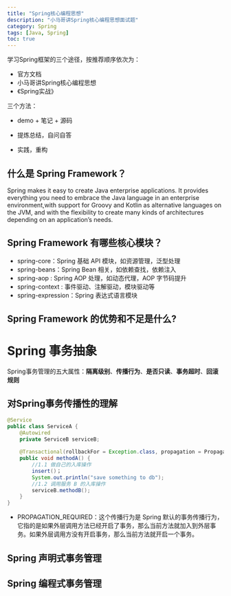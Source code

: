 ```yaml
---
title: "Spring核心编程思想"
description: "小马哥讲Spring核心编程思想面试题"
category: Spring
tags: [Java, Spring]
toc: true
---
```




学习Spring框架的三个途径，按推荐顺序依次为：

* 官方文档
* 小马哥讲Spring核心编程思想
* 《Spring实战》

三个方法：

* demo + 笔记 + 源码 

* 提炼总结，自问自答

* 实践，重构

  

## 什么是 Spring Framework？

Spring makes it easy to create Java enterprise applications. It provides everything you need to embrace the Java language in an enterprise environment,with support for Groovy and Kotlin as alternative languages on the JVM, and with the flexibility to create many kinds of architectures depending on an application’s needs.

## Spring Framework 有哪些核心模块？

* spring-core：Spring 基础 API 模块，如资源管理，泛型处理
* spring-beans：Spring Bean 相关，如依赖查找，依赖注入
* spring-aop : Spring AOP 处理，如动态代理，AOP 字节码提升
* spring-context : 事件驱动、注解驱动，模块驱动等
* spring-expression：Spring 表达式语言模块

## Spring Framework 的优势和不足是什么?



# Spring 事务抽象

Spring事务管理的五大属性：**隔离级别**、**传播行为**、**是否只读**、**事务超时**、**回滚规则**

## 对Spring事务传播性的理解

```java
@Service
public class ServiceA {
    @Autowired
    private ServiceB serviceB;
    
    @Transactional(rollbackFor = Exception.class, propagation = Propagation.REQUIRED)
    public void methodA() {
        //1.1 做自己的入库操作
        insert()；
        System.out.println("save something to db");
        //1.2 调用服务 B 的入库操作
        serviceB.methodB();
    }
}
```

* PROPAGATION_REQUIRED：这个传播行为是 Spring 默认的事务传播行为，它指的是如果外层调用方法已经开启了事务，那么当前方法就加入到外层事务。如果外层调用方没有开启事务，那么当前方法就开启一个事务。

## Spring 声明式事务管理

## Spring 编程式事务管理

